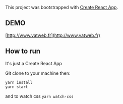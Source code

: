 This project was bootstrapped with [Create React App](https://github.com/facebookincubator/create-react-app).

## DEMO

[http://www.vatweb.fr](http://www.vatweb.fr)

## How to run

It's just a Create React App

Git clone to your machine then:

```
yarn install
yarn start
```

and to watch css `yarn watch-css`
